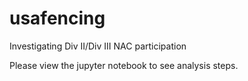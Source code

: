 # usafencing
Investigating Div II/Div III NAC participation

Please view the jupyter notebook to see analysis steps.

